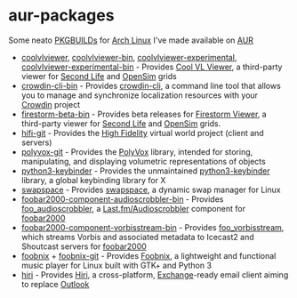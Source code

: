 aur-packages
============

Some neato [PKGBUILDs](https://wiki.archlinux.org/index.php/PKGBUILD) for [Arch Linux](https://www.archlinux.org/) I've made available on [AUR](https://aur.archlinux.org/)

* [coolvlviewer](coolvlviewer), [coolvlviewer-bin](coolvlviewer-bin), [coolvlviewer-experimental](coolvlviewer-experimental), [coolvlviewer-experimental-bin](coolvlviewer-experimental-bin) - Provides [Cool VL Viewer](http://sldev.free.fr/), a third-party viewer for [Second Life](https://secondlife.com/) and [OpenSim](http://opensimulator.org) grids
* [crowdin-cli-bin](crowdin-cli-bin) - Provides [crowdin-cli](https://support.crowdin.com/cli-tool/), a command line tool that allows you to manage and synchronize localization resources with your [Crowdin](https://crowdin.com/) project
* [firestorm-beta-bin](firestorm-beta-bin) - Provides beta releases for [Firestorm Viewer](https://www.firestormviewer.org/), a third-party viewer for [Second Life](https://secondlife.com/) and [OpenSim](http://opensimulator.org) grids.
* [hifi-git](hifi-git) - Provides the [High Fidelity](https://highfidelity.io/) virtual world project (client and servers)
* [polyvox-git](polyvox-git) - Provides the [PolyVox](http://www.volumesoffun.com/polyvox-about/) library, intended for storing, manipulating, and displaying volumetric representations of objects
* [python3-keybinder](python3-keybinder) - Provides the unmaintained [python3-keybinder](https://pypi.org/project/python3-keybinder/) library, a global keybinding library for X
* [swapspace](swapspace) - Provides [swapspace](https://github.com/Tookmund/Swapspace), a dynamic swap manager for Linux
* [foobar2000-component-audioscrobbler-bin](foobar2000-component-audioscrobbler-bin) - Provides [foo_audioscrobbler](https://www.foobar2000.org/components/view/foo_audioscrobbler), a [Last.fm/Audioscrobbler](https://www.last.fm/) component for [foobar2000](https://www.foobar2000.org/)
* [foobar2000-component-vorbisstream-bin](foobar2000-component-vorbisstream-bin) - Provides [foo_vorbisstream](https://www.foobar2000.org/components/view/foo_vorbisstream), which streams Vorbis and associated metadata to Icecast2 and Shoutcast servers for [foobar2000](https://www.foobar2000.org/)
* [foobnix](foobnix) + [foobnix-git](foobnix-git) - Provides [Foobnix](http://foobnix.com), a lightweight and functional music player for Linux built with GTK+ and Python 3
* [hiri](hiri) - Provides [Hiri](https://www.hiri.com/), a cross-platform, [Exchange](https://en.wikipedia.org/wiki/Microsoft_Exchange_Server)-ready email client aiming to replace [Outlook](https://en.wikipedia.org/wiki/Microsoft_Outlook)
